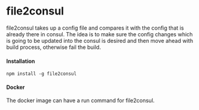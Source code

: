 # file2consul

file2consul takes up a config file and compares it with the config that is already there in consul. The idea is to make sure the config changes which is going to be updated into the consul is desired and then move ahead with build process, otherwise fail the build. 

#### Installation
`npm install -g file2consul`

#### Docker
The docker image can have a run command for file2consul.



